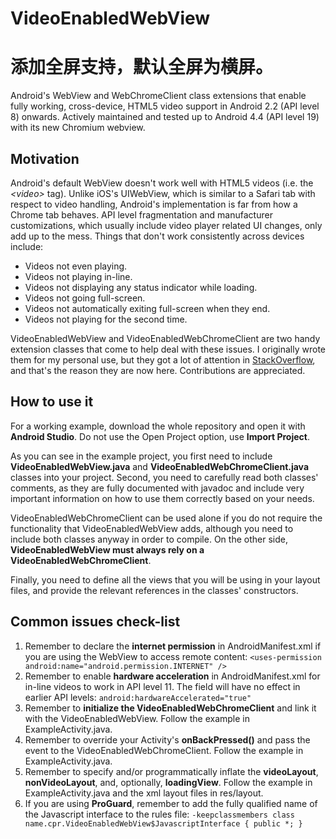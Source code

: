 VideoEnabledWebView
===================

添加全屏支持，默认全屏为横屏。
==================

Android's WebView and WebChromeClient class extensions that enable fully working, cross-device, HTML5 video support in Android 2.2 (API level 8) onwards. Actively maintained and tested up to Android 4.4 (API level 19) with its new Chromium webview.

Motivation
----------

Android's default WebView doesn't work well with HTML5 videos (i.e. the _&lt;video&gt;_ tag). Unlike iOS's UIWebView, which is similar to a Safari tab with respect to video handling, Android's implementation is far from how a Chrome tab behaves. API level fragmentation and manufacturer customizations, which usually include video player related UI changes, only add up to the mess. Things that don't work consistently across devices include:
- Videos not even playing.
- Videos not playing in-line.
- Videos not displaying any status indicator while loading.
- Videos not going full-screen.
- Videos not automatically exiting full-screen when they end.
- Videos not playing for the second time.

VideoEnabledWebView and VideoEnabledWebChromeClient are two handy extension classes that come to help deal with these issues. I originally wrote them for my personal use, but they got a lot of attention in [StackOverflow](http://stackoverflow.com/a/16179544/423171), and that's the reason they are now here. Contributions are appreciated.

How to use it
-------------

For a working example, download the whole repository and open it with __Android Studio__. Do not use the Open Project option, use __Import Project__.

As you can see in the example project, you first need to include __VideoEnabledWebView.java__ and __VideoEnabledWebChromeClient.java__ classes into your project. Second, you need to carefully read both classes' comments, as they are fully documented with javadoc and include very important information on how to use them correctly based on your needs.

VideoEnabledWebChromeClient can be used alone if you do not require the functionality that VideoEnabledWebView adds, although you need to include both classes anyway in order to compile. On the other side, __VideoEnabledWebView must always rely on a VideoEnabledWebChromeClient__.

Finally, you need to define all the views that you will be using in your layout files, and provide the relevant references in the classes' constructors.

Common issues check-list
------------------------

1. Remember to declare the __internet permission__ in AndroidManifest.xml if you are using the WebView to access remote content: `<uses-permission android:name="android.permission.INTERNET" />`
2. Remember to enable __hardware acceleration__ in AndroidManifest.xml for in-line videos to work in API level 11. The field will have no effect in earlier API levels: `android:hardwareAccelerated="true"`
3. Remember to __initialize the VideoEnabledWebChromeClient__ and link it with the VideoEnabledWebView. Follow the example in ExampleActivity.java.
4. Remember to override your Activity's __onBackPressed()__ and pass the event to the VideoEnabledWebChromeClient. Follow the example in ExampleActivity.java. 
5. Remember to specify and/or programmatically inflate the __videoLayout__, __nonVideoLayout__, and, optionally, __loadingView__. Follow the example in ExampleActivity.java and the xml layout files in res/layout.
6. If you are using __ProGuard__, remember to add the fully qualified name of the Javascript interface to the rules file: `-keepclassmembers class name.cpr.VideoEnabledWebView$JavascriptInterface { public *; }`
